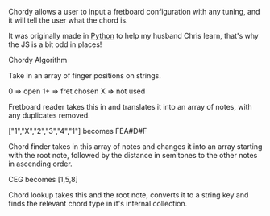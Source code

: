 Chordy allows a user to input a fretboard configuration with any tuning, and it will tell the user what the chord is.

It was originally made in [Python](https://github.com/Nathello/Chordy) to help my husband Chris learn, that's why the JS is a bit odd in places!

Chordy Algorithm

Take in an array of finger positions on strings.

0 => open 1+ => fret chosen X => not used

Fretboard reader takes this in and translates it into an array of notes, with any duplicates removed.

["1","X","2","3","4","1"] becomes FEA#D#F

Chord finder takes in this array of notes and changes it into an array starting with the root note, followed by the distance in semitones to the other notes in ascending order.

CEG becomes [1,5,8]

Chord lookup takes this and the root note, converts it to a string key and finds the relevant chord type in it's internal collection.
